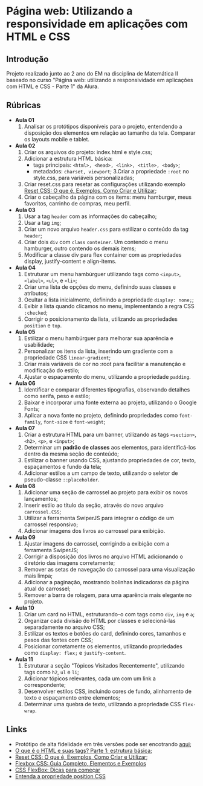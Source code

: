 
# Página web: Utilizando a responsividade em aplicações com HTML e CSS

## Introdução

Projeto realizado junto ao 2 ano do EM na disciplina de Matemática II baseado no curso "Página web: utilizando a responsividade em aplicações com HTML e CSS - Parte 1" da Alura. 

## Rúbricas

* **Aula 01**
   1. Analisar os protótipos disponíveis para o projeto, entendendo a disposição dos elementos em relação ao tamanho da tela. Comparar os layouts mobile e tablet.
* **Aula 02**
   1. Criar os arquivos do projeto: index.html e style.css;
   2. Adicionar a estrutura HTML básica:
        * tags principais: ```<html>, <head>, <link>, <title>, <body>```;
        * metadados: ```charset, viewport```;
   3.Criar a propriedade ```:root``` no style.css, para variáveis personalizadas;
   4. Criar reset.css para resetar as configurações utilizando exemplo [Reset CSS: O que é, Exemplos, Como Criar e Utilizar](#links);
   5. Criar o cabeçalho da página com os items: menu hamburger, meus favoritos, carrinho de compras, meu perfil.
* **Aula 03**
   1. Usar a tag ```header``` com as informações do cabeçalho;
   2. Usar a tag ```img```;
   3. Criar um novo arquivo ```header.css``` para estilizar o conteúdo da tag ```header```;
   4. Criar dois ```div``` com ```class``` ```conteiner```. Um contendo o menu hamburger, outro contendo os demais items;
   5. Modificar a classe div para flex container com as propriedades display, justify-content e align-items.
* **Aula 04**
   1. Estruturar um menu hambúrguer utilizando tags como ```<input>```, ```<label>```, ```<ul>```, e ```<li>```;
   2. Criar uma lista de opções do menu, definindo suas classes e atributos;
   3. Ocultar a lista inicialmente, definindo a propriedade ```display: none;```;
   4. Exibir a lista quando clicamos no menu, implementando a regra CSS ```:checked```;
   5. Corrigir o posicionamento da lista, utilizando as propriedades ```position``` e ```top```.
* **Aula 05**
   1. Estilizar o menu hambúrguer para melhorar sua aparência e usabilidade;
   2. Personalizar os itens da lista, inserindo um gradiente com a propriedade CSS ```linear-gradient```;
   3. Criar mais variáveis de cor no :root para facilitar a manutenção e modificação do estilo;
   4. Ajustar o espaçamento do menu, utilizando a propriedade ```padding```.
* **Aula 06**
   1. Identificar e comparar diferentes tipografias, observando detalhes como serifa, peso e estilo;
   2. Baixar e incorporar uma fonte externa ao projeto, utilizando o Google Fonts;
   3. Aplicar a nova fonte no projeto, definindo propriedades como ```font-family```, ```font-size``` e ```font-weight```;
* **Aula 07**
   1. Criar a estrutura HTML para um banner, utilizando as tags ```<section>```, ```<h2>```, ```<p>```, e ```<input>```;
   2. Determinar um **padrão de classes** aos elementos, para identificá-los dentro da mesma seção de conteúdo;
   3. Estilizar o banner usando CSS, ajustando propriedades de cor, texto, espaçamentos e fundo da tela;
   4. Adicionar estilos a um campo de texto, utilizando o seletor de pseudo-classe ```::placeholder```.
* **Aula 08**
   1. Adicionar uma seção de carrossel ao projeto para exibir os novos lançamentos;
   2. Inserir estilo ao título da seção, através do novo arquivo ```carrossel.CSS```;
   3. Utilizar a ferramenta SwiperJS para integrar o código de um carrossel responsivo;
   4. Adicionar imagens dos livros ao carrossel para exibição.
* **Aula 09**
   1. Ajustar imagens do carrossel, corrigindo a exibição com a ferramenta SwiperJS;
   2. Corrigir a disposição dos livros no arquivo HTML adicionando o diretório das imagens corretamente;
   3. Remover as setas de navegação do carrossel para uma visualização mais limpa;
   4. Adicionar a paginação, mostrando bolinhas indicadoras da página atual do carrossel;
   5. Remover a barra de rolagem, para uma aparência mais elegante no projeto.
* **Aula 10**
   1. Criar um card no HTML, estruturando-o com tags como ```div```, ```img``` e ```a```;
   2. Organizar cada divisão do HTML por classes e selecioná-las separadamente no arquivo CSS;
   3. Estilizar os textos e botões do card, definindo cores, tamanhos e pesos das fontes com CSS;
   4. Posicionar corretamente os elementos, utilizando propriedades como ```display: flex;``` e ```justify-content```.
* **Aula 11**
   1. Estruturar a seção "Tópicos Visitados Recentemente", utilizando tags como ```h2```, ```ul``` e ```li```;
   2. Adicionar tópicos relevantes, cada um com um link a correspondente;
   3. Desenvolver estilos CSS, incluindo cores de fundo, alinhamento de texto e espaçamento entre elementos;
   4. Determinar uma quebra de texto, utilizando a propriedade CSS ```flex-wrap```.



## Links

* Protótipo de alta fidelidade em três versões pode ser encotrando [aqui](https://www.figma.com/community/file/1349471036706928943);
* [O que é o HTML e suas tags? Parte 1: estrutura básica](https://www.alura.com.br/artigos/o-que-e-html-suas-tags-parte-1-estrutura-basica?_gl=1*tf3i4g*_ga*OTg1ODEyMDA0LjE3MTcxODYwMzE.*_ga_1EPWSW3PCS*MTcxNzE4NjAzMi4xLjEuMTcxNzE5MDMyOC4wLjAuMA..*_fplc*bnB5SEF4djVFMFoyOThQOHd4eWYlMkJSbTEya05aMXlRTVJ3VE9ySkRKZk5iTHkwZHNKQm1ESXFMbmtiZnB5b1dCJTJGNGVXRjdsQVNZVzdSTFA5UUpiZWI1V3V2a2FtWHBCeTdOVXlHeHU3OGFnY05MJTJGRWxxTGFxOXJCZFduMFZRJTNEJTNE);
* [Reset CSS: O que é, Exemplos, Como Criar e Utilizar](https://www.alura.com.br/artigos/o-que-e-reset-css?_gl=1*14y0iuy*_ga*OTg1ODEyMDA0LjE3MTcxODYwMzE.*_ga_1EPWSW3PCS*MTcxNzE4NjAzMi4xLjEuMTcxNzE5MDMyOC4wLjAuMA..*_fplc*bnB5SEF4djVFMFoyOThQOHd4eWYlMkJSbTEya05aMXlRTVJ3VE9ySkRKZk5iTHkwZHNKQm1ESXFMbmtiZnB5b1dCJTJGNGVXRjdsQVNZVzdSTFA5UUpiZWI1V3V2a2FtWHBCeTdOVXlHeHU3OGFnY05MJTJGRWxxTGFxOXJCZFduMFZRJTNEJTNE);
* [Flexbox CSS: Guia Completo, Elementos e Exemplos](https://www.alura.com.br/artigos/css-guia-do-flexbox?_gl=1*15je8fx*_ga*OTg1ODEyMDA0LjE3MTcxODYwMzE.*_ga_1EPWSW3PCS*MTcxNzE5NjE0Ni4yLjEuMTcxNzE5NzU1Ny4wLjAuMA..*_fplc*bnB5SEF4djVFMFoyOThQOHd4eWYlMkJSbTEya05aMXlRTVJ3VE9ySkRKZk5iTHkwZHNKQm1ESXFMbmtiZnB5b1dCJTJGNGVXRjdsQVNZVzdSTFA5UUpiZWI1V3V2a2FtWHBCeTdOVXlHeHU3OGFnY05MJTJGRWxxTGFxOXJCZFduMFZRJTNEJTNE)
* [CSS FlexBox: Dicas para começar](https://cursos.alura.com.br/extra/alura-mais/css-flexbox-dicas-para-comecar-c301)
* [Entenda a propriedade position CSS](https://www.alura.com.br/artigos/entenda-a-propriedade-position-css?_gl=1*s6n2pb*_ga*OTg1ODEyMDA0LjE3MTcxODYwMzE.*_ga_1EPWSW3PCS*MTcxNzE5NjE0Ni4yLjEuMTcxNzE5NzU1Ny4wLjAuMA..*_fplc*bnB5SEF4djVFMFoyOThQOHd4eWYlMkJSbTEya05aMXlRTVJ3VE9ySkRKZk5iTHkwZHNKQm1ESXFMbmtiZnB5b1dCJTJGNGVXRjdsQVNZVzdSTFA5UUpiZWI1V3V2a2FtWHBCeTdOVXlHeHU3OGFnY05MJTJGRWxxTGFxOXJCZFduMFZRJTNEJTNE)
